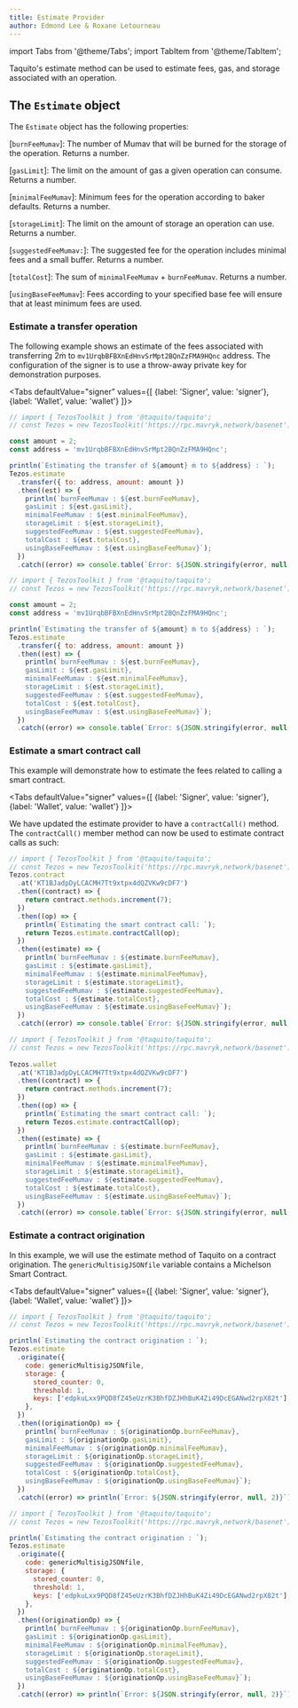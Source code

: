```yaml
---
title: Estimate Provider
author: Edmond Lee & Roxane Letourneau
---
```

import Tabs from '@theme/Tabs';
import TabItem from '@theme/TabItem';

Taquito's estimate method can be used to estimate fees, gas, and storage associated with an operation.

## The `Estimate` object

The `Estimate` object has the following properties:

[`burnFeeMumav`]: The number of Mumav that will be burned for the storage of the operation. Returns a number.

[`gasLimit`]: The limit on the amount of gas a given operation can consume. Returns a number.

[`minimalFeeMumav`]: Minimum fees for the operation according to baker defaults. Returns a number.

[`storageLimit`]: The limit on the amount of storage an operation can use. Returns a number.

[`suggestedFeeMumav:`]: The suggested fee for the operation includes minimal fees and a small buffer. Returns a number.

[`totalCost`]: The sum of `minimalFeeMumav` + `burnFeeMumav`. Returns a number.

[`usingBaseFeeMumav`]: Fees according to your specified base fee will ensure that at least minimum fees are used.

### Estimate a transfer operation

The following example shows an estimate of the fees associated with transferring 2ṁ to `mv1UrqbBFBXnEdHnvSrMpt2BQnZzFMA9HQnc` address. The configuration of the signer is to use a throw-away private key for demonstration purposes.

<Tabs
defaultValue="signer"
values={[
{label: 'Signer', value: 'signer'},
{label: 'Wallet', value: 'wallet'}
]}>
<TabItem value="signer">

```js live noInline
// import { TezosToolkit } from '@taquito/taquito';
// const Tezos = new TezosToolkit('https://rpc.mavryk,network/basenet');

const amount = 2;
const address = 'mv1UrqbBFBXnEdHnvSrMpt2BQnZzFMA9HQnc';

println(`Estimating the transfer of ${amount} ṁ to ${address} : `);
Tezos.estimate
  .transfer({ to: address, amount: amount })
  .then((est) => {
    println(`burnFeeMumav : ${est.burnFeeMumav}, 
    gasLimit : ${est.gasLimit}, 
    minimalFeeMumav : ${est.minimalFeeMumav}, 
    storageLimit : ${est.storageLimit}, 
    suggestedFeeMumav : ${est.suggestedFeeMumav}, 
    totalCost : ${est.totalCost}, 
    usingBaseFeeMumav : ${est.usingBaseFeeMumav}`);
  })
  .catch((error) => console.table(`Error: ${JSON.stringify(error, null, 2)}`));
```

</TabItem>
  <TabItem value="wallet"> 

```js live noInline wallet
// import { TezosToolkit } from '@taquito/taquito';
// const Tezos = new TezosToolkit('https://rpc.mavryk,network/basenet');

const amount = 2;
const address = 'mv1UrqbBFBXnEdHnvSrMpt2BQnZzFMA9HQnc';

println(`Estimating the transfer of ${amount} ṁ to ${address} : `);
Tezos.estimate
  .transfer({ to: address, amount: amount })
  .then((est) => {
    println(`burnFeeMumav : ${est.burnFeeMumav}, 
    gasLimit : ${est.gasLimit}, 
    minimalFeeMumav : ${est.minimalFeeMumav}, 
    storageLimit : ${est.storageLimit}, 
    suggestedFeeMumav : ${est.suggestedFeeMumav}, 
    totalCost : ${est.totalCost}, 
    usingBaseFeeMumav : ${est.usingBaseFeeMumav}`);
  })
  .catch((error) => console.table(`Error: ${JSON.stringify(error, null, 2)}`));
``` 

  </TabItem>
</Tabs>


### Estimate a smart contract call

This example will demonstrate how to estimate the fees related to calling a smart contract. 

<Tabs
defaultValue="signer"
values={[
{label: 'Signer', value: 'signer'},
{label: 'Wallet', value: 'wallet'}
]}>
<TabItem value="signer">

We have updated the estimate provider to have a `contractCall()` method.
The `contractCall()` member method can now be used to estimate contract calls as such:
    
```js live noInline
// import { TezosToolkit } from '@taquito/taquito';
// const Tezos = new TezosToolkit('https://rpc.mavryk,network/basenet');
Tezos.contract
  .at('KT1BJadpDyLCACMH7Tt9xtpx4dQZVKw9cDF7')
  .then((contract) => {
    return contract.methods.increment(7);
  })
  .then((op) => {
    println(`Estimating the smart contract call: `);
    return Tezos.estimate.contractCall(op);
  })
  .then((estimate) => {
    println(`burnFeeMumav : ${estimate.burnFeeMumav}, 
    gasLimit : ${estimate.gasLimit}, 
    minimalFeeMumav : ${estimate.minimalFeeMumav}, 
    storageLimit : ${estimate.storageLimit}, 
    suggestedFeeMumav : ${estimate.suggestedFeeMumav}, 
    totalCost : ${estimate.totalCost}, 
    usingBaseFeeMumav : ${estimate.usingBaseFeeMumav}`);
  })
  .catch((error) => console.table(`Error: ${JSON.stringify(error, null, 2)}`));
```


</TabItem>
  <TabItem value="wallet"> 

```js live noInline wallet
// import { TezosToolkit } from '@taquito/taquito';
// const Tezos = new TezosToolkit('https://rpc.mavryk,network/basenet');
      
Tezos.wallet
  .at('KT1BJadpDyLCACMH7Tt9xtpx4dQZVKw9cDF7')
  .then((contract) => {
    return contract.methods.increment(7);
  })
  .then((op) => {
    println(`Estimating the smart contract call: `);
    return Tezos.estimate.contractCall(op);
  })
  .then((estimate) => {
    println(`burnFeeMumav : ${estimate.burnFeeMumav}, 
    gasLimit : ${estimate.gasLimit}, 
    minimalFeeMumav : ${estimate.minimalFeeMumav}, 
    storageLimit : ${estimate.storageLimit}, 
    suggestedFeeMumav : ${estimate.suggestedFeeMumav}, 
    totalCost : ${estimate.totalCost}, 
    usingBaseFeeMumav : ${estimate.usingBaseFeeMumav}`);
  })
  .catch((error) => console.table(`Error: ${JSON.stringify(error, null, 2)}`));
```

  </TabItem>
</Tabs>


### Estimate a contract origination

In this example, we will use the estimate method of Taquito on a contract origination. The `genericMultisigJSONfile` variable contains a Michelson Smart Contract.

<Tabs
defaultValue="signer"
values={[
{label: 'Signer', value: 'signer'},
{label: 'Wallet', value: 'wallet'}
]}>
<TabItem value="signer">

```js live noInline
// import { TezosToolkit } from '@taquito/taquito';
// const Tezos = new TezosToolkit('https://rpc.mavryk,network/basenet');

println(`Estimating the contract origination : `);
Tezos.estimate
  .originate({
    code: genericMultisigJSONfile,
    storage: {
      stored_counter: 0,
      threshold: 1,
      keys: ['edpkuLxx9PQD8fZ45eUzrK3BhfDZJHhBuK4Zi49DcEGANwd2rpX82t'],
    },
  })
  .then((originationOp) => {
    println(`burnFeeMumav : ${originationOp.burnFeeMumav},
    gasLimit : ${originationOp.gasLimit},
    minimalFeeMumav : ${originationOp.minimalFeeMumav},
    storageLimit : ${originationOp.storageLimit},
    suggestedFeeMumav : ${originationOp.suggestedFeeMumav},
    totalCost : ${originationOp.totalCost},
    usingBaseFeeMumav : ${originationOp.usingBaseFeeMumav}`);
  })
  .catch((error) => println(`Error: ${JSON.stringify(error, null, 2)}`));
```

</TabItem>
  <TabItem value="wallet"> 


```js live noInline wallet
// import { TezosToolkit } from '@taquito/taquito';
// const Tezos = new TezosToolkit('https://rpc.mavryk,network/basenet');

println(`Estimating the contract origination : `);
Tezos.estimate
  .originate({
    code: genericMultisigJSONfile,
    storage: {
      stored_counter: 0,
      threshold: 1,
      keys: ['edpkuLxx9PQD8fZ45eUzrK3BhfDZJHhBuK4Zi49DcEGANwd2rpX82t'],
    },
  })
  .then((originationOp) => {
    println(`burnFeeMumav : ${originationOp.burnFeeMumav},
    gasLimit : ${originationOp.gasLimit},
    minimalFeeMumav : ${originationOp.minimalFeeMumav},
    storageLimit : ${originationOp.storageLimit},
    suggestedFeeMumav : ${originationOp.suggestedFeeMumav},
    totalCost : ${originationOp.totalCost},
    usingBaseFeeMumav : ${originationOp.usingBaseFeeMumav}`);
  })
  .catch((error) => println(`Error: ${JSON.stringify(error, null, 2)}`));
```  

  </TabItem>
</Tabs>
